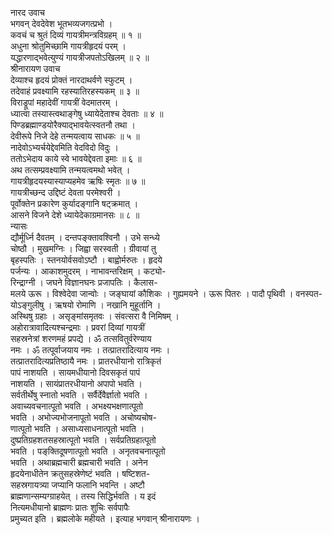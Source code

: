 नारद उवाच  
भगवन् देवदेवेश भूतभव्यजगत्प्रभो ।  
कवचं च श्रुतं दिव्यं गायत्रीमन्त्रविग्रहम् ॥ १ ॥  
अधुना श्रोतुमिच्छामि गायत्रीहृदयं परम् ।  
यद्धारणाद्भवेत्युण्यं गायत्रीजपतोऽखिलम् ॥ २ ॥  
श्रीनारायण उवाच  
देव्याश्च हृदयं प्रोक्तं नारदाथर्वणे स्फुटम् ।  
तदेवाहं प्रवक्ष्यामि रहस्यातिरहस्यकम् ॥ ३ ॥  
विराड्रूपां महादेवीं गायत्रीं वेदमातरम् ।  
ध्यात्वा तस्यास्त्वथाङ्‌गेषु ध्यायेदेताश्च देवताः ॥ ४ ॥  
पिण्डब्रह्माण्डयोरैक्याद्भावयेत्स्वतनौ तथा ।  
देवीरूपे निजे देहे तन्मयत्वाय साधकः ॥ ५ ॥  
नादेवोऽभ्यर्चयेद्देवमिति वेदविदो विदुः ।  
ततोऽभेदाय काये स्वे भावयेद्देवता इमाः ॥ ६ ॥  
अथ तत्सम्प्रवक्ष्यामि तन्मयत्वमथो भवेत् ।  
गायत्रीहृदयस्यास्याप्यहमेव ऋषिः स्मृतः ॥ ७ ॥  
गायत्रीच्छन्द उद्दिष्टं देवता परमेश्वरी ।  
पूर्वोक्तेन प्रकारेण कुर्यादङ्‌गानि षट्क्रमात् ।  
आसने विजने देशे ध्यायेदेकाग्रमानसः ॥ ८ ॥  
न्यासः  
द्यौर्मूर्ध्नि दैवतम् । दन्तपङ्‌क्तावश्विनौ । उभे सन्ध्ये  
चोष्ठौ । मुखमग्निः । जिह्वा सरस्वती । ग्रीवायां तु  
बृहस्पतिः । स्तनयोर्वसवोऽष्टौ । बाह्वोर्मरुतः । हृदये  
पर्जन्यः । आकाशमुदरम् । नाभावन्तरिक्षम् । कट्यो-  
रिन्द्राग्नी । जघने विज्ञानघनः प्रजापतिः । कैलास-  
मलये ऊरू । विश्वेदेवा जान्वोः । जङ्‌घायां कौशिकः ।
गुह्यमयने । ऊरू पितरः । पादौ पृथिवी । वनस्पत-  
योऽङ्‌गुलीषु । ऋषयो रोमाणि । नखानि मुहूर्तानि ।  
अस्थिषु ग्रहाः । असृङ्‌मांसमृतवः । संवत्सरा वै निमिषम् ।  
अहोरात्रावादित्यश्चन्द्रमाः । प्रवरां दिव्यां गायत्रीं  
सहस्रनेत्रां शरणमहं प्रपद्ये । ॐ तत्सवितुर्वरेण्याय  
नमः । ॐ तत्पूर्वाजयाय नमः । तत्प्रातरादित्याय नमः ।  
तत्प्रातरादित्यप्रतिष्ठायै नमः । प्रातरधीयानो रात्रिकृतं  
पापं नाशयति । सायमधीयानो दिवसकृतं पापं  
नाशयति । सायंप्रातरधीयानो अपापो भवति ।  
सर्वतीर्थेषु स्नातो भवति । सर्वैर्देवैर्ज्ञातो भवति ।  
अवाच्यवचनात्पूतो भवति । अभक्ष्यभक्षणात्पूतो  
भवति । अभोज्यभोजनापूतो भवति । अचोष्यचोष-  
णात्पूतो भवति । असाध्यसाधनात्पूतो भवति ।  
दुष्प्रतिग्रहशतसहस्रात्पूतो भवति । सर्वप्रतिग्रहात्पूतो  
भवति । पङ्‌क्तिदूषणात्पूतो भवति । अनृतवचनात्पूतो  
भवति । अथाब्रह्मचारी ब्रह्मचारी भवति । अनेन  
हृदयेनाधीतेन क्रतुसहस्रेणेष्टं भवति । षष्टिशत-  
सहस्रगायत्र्या जप्यानि फलानि भवन्ति । अष्टौ  
ब्राह्मणान्सम्यग्ग्राहयेत् । तस्य सिद्धिर्भवति । य इदं  
नित्यमधीयानो ब्राह्मणः प्रातः शुचिः सर्वपापैः  
प्रमुच्यत इति । ब्रह्मलोके महीयते । इत्याह भगवान् श्रीनारायणः ।
